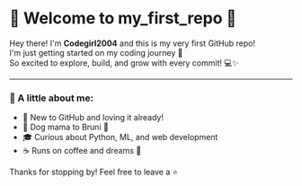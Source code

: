 # 💖 Welcome to my_first_repo 💖

Hey there! I'm **Codegirl2004** and this is my very first GitHub repo!  
I'm just getting started on my coding journey 🚀  
So excited to explore, build, and grow with every commit! 💻✨

---

### 🧁 A little about me:
- 🌸 New to GitHub and loving it already!
- 🐶 Dog mama to Bruni 🐾
- 🎓 Curious about Python, ML, and web development
- ☕ Runs on coffee and dreams 💫

Thanks for stopping by! Feel free to leave a ⭐
